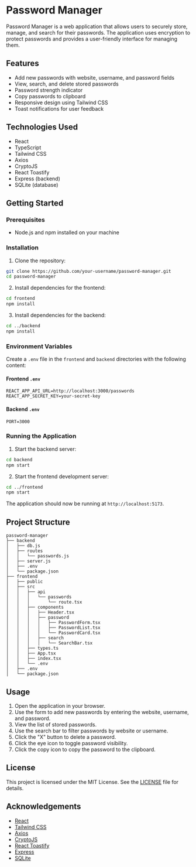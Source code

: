 # Password Manager

Password Manager is a web application that allows users to securely store, manage, and search for their passwords. The application uses encryption to protect passwords and provides a user-friendly interface for managing them.

## Features

- Add new passwords with website, username, and password fields
- View, search, and delete stored passwords
- Password strength indicator
- Copy passwords to clipboard
- Responsive design using Tailwind CSS
- Toast notifications for user feedback

## Technologies Used

- React
- TypeScript
- Tailwind CSS
- Axios
- CryptoJS
- React Toastify
- Express (backend)
- SQLite (database)

## Getting Started

### Prerequisites

- Node.js and npm installed on your machine

### Installation

1. Clone the repository:

```sh
git clone https://github.com/your-username/password-manager.git
cd password-manager
```

2. Install dependencies for the frontend:

```sh
cd frontend
npm install
```

3. Install dependencies for the backend:

```sh
cd ../backend
npm install
```

### Environment Variables

Create a `.env` file in the `frontend` and `backend` directories with the following content:

#### Frontend `.env`

```properties
REACT_APP_API_URL=http://localhost:3000/passwords
REACT_APP_SECRET_KEY=your-secret-key
```

#### Backend `.env`

```properties
PORT=3000
```

### Running the Application

1. Start the backend server:

```sh
cd backend
npm start
```

2. Start the frontend development server:

```sh
cd ../frontend
npm start
```

The application should now be running at `http://localhost:5173`.

## Project Structure

```
password-manager
├── backend
│   ├── db.js
│   ├── routes
│   │   └── passwords.js
│   ├── server.js
│   ├── .env
│   └── package.json
├── frontend
│   ├── public
│   ├── src
│   │   ├── api
│   │   │   └── passwords
│   │   │       └── route.tsx
│   │   ├── components
│   │   │   ├── Header.tsx
│   │   │   ├── password
│   │   │   │   ├── PasswordForm.tsx
│   │   │   │   ├── PasswordList.tsx
│   │   │   │   └── PasswordCard.tsx
│   │   │   ├── search
│   │   │   │   └── SearchBar.tsx
│   │   ├── types.ts
│   │   ├── App.tsx
│   │   ├── index.tsx
│   │   └── .env
│   ├── .env
│   └── package.json
```

## Usage

1. Open the application in your browser.
2. Use the form to add new passwords by entering the website, username, and password.
3. View the list of stored passwords.
4. Use the search bar to filter passwords by website or username.
5. Click the "X" button to delete a password.
6. Click the eye icon to toggle password visibility.
7. Click the copy icon to copy the password to the clipboard.

## License

This project is licensed under the MIT License. See the [LICENSE](LICENSE) file for details.

## Acknowledgements

- [React](https://reactjs.org/)
- [Tailwind CSS](https://tailwindcss.com/)
- [Axios](https://axios-http.com/)
- [CryptoJS](https://cryptojs.gitbook.io/docs/)
- [React Toastify](https://fkhadra.github.io/react-toastify/)
- [Express](https://expressjs.com/)
- [SQLite](https://www.sqlite.org/)
